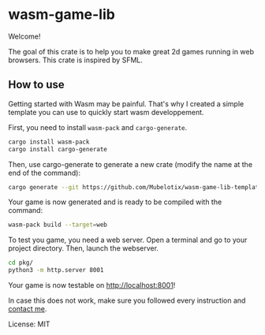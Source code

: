 # wasm-game-lib

Welcome!

The goal of this crate is to help you to make great 2d games running in web browsers.
This crate is inspired by SFML.

## How to use

Getting started with Wasm may be painful.
That's why I created a simple template you can use to quickly start wasm developpement.

First, you need to install `wasm-pack` and `cargo-generate`.

```sh
cargo install wasm-pack
cargo install cargo-generate
```

Then, use cargo-generate to generate a new crate (modify the name at the end of the command):

```sh
cargo generate --git https://github.com/Mubelotix/wasm-game-lib-template --name amazing-game
```

Your game is now generated and is ready to be compiled with the command:

```sh
wasm-pack build --target=web
```

To test you game, you need a web server.
Open a terminal and go to your project directory.
Then, launch the webserver.

```sh
cd pkg/
python3 -m http.server 8001
```

Your game is now testable on [http://localhost:8001](http://localhost:8001)!

In case this does not work, make sure you followed every instruction and [contact me](mailto:mubelotix@gmail.com).

License: MIT
